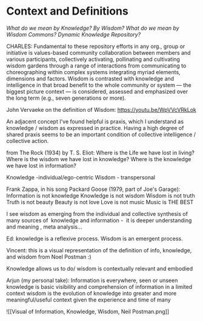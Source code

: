 # Context and Definitions

_What do we mean by Knowledge? By Wisdom? What do we mean by Wisdom Commons? Dynamic Knowledge Repository?_

CHARLES: Fundamental to these repository efforts in any org., group or initiative is values-based community collaboration between members and various participants, collectively activating, pollinating and cultivating wisdom gardens through a range of interactions from communicating to choreographing within complex systems integrating myriad elements, dimensions and factors. Wisdom is contrasted with knowledge and intelligence in that broad benefit to the whole community or system — the biggest picture context — is considered, assessed and emphasized over the long term (e.g., seven generations or more).

John Vervaeke on the definition of Wisdom: https://youtu.be/WpVVcVRkLok

An adjacent concept I've found helpful is praxis, which I understand as knowledge / wisdom as expressed in practice. Having a high degree of shared praxis seems to be an important condition of collective intelligence / collective action.

from The Rock (1934) by T. S. Eliot: Where is the Life we have lost in living? Where is the wisdom we have lost in knowledge? Where is the knowledge we have lost in information?

Knowledge -individual/ego-centric Wisdom - transpersonal

Frank Zappa, in his song Packard Goose (1979, part of Joe's Garage): Information is not knowledge Knowledge is not wisdom Wisdom is not truth Truth is not beauty Beauty is not love Love is not music Music is THE BEST

I see wisdom as emerging from the individual and collective synthesis of many sources of  knowledge and information -  it is deeper understanding and meaning , meta analysis...

Ed: knowledge is a reflexive process. Wisdom is an emergent process.

Vincent: this is a visual representation of the definition of info, knowledge, and wisdom from Noel Postman :)

Knowledge allows us to do/ wisdom is contextually relevant and embodied

Arjun (my personal take): Information is everywhere, seen or unseen knowledge is basic visibility and comprehension of information in a limited context wisdom is the evolution of knowledge into greater and more meaningful/useful context given the experience and time of many

![[Visual of Information, Knowledge, Wisdom, Neil Postman.png]]